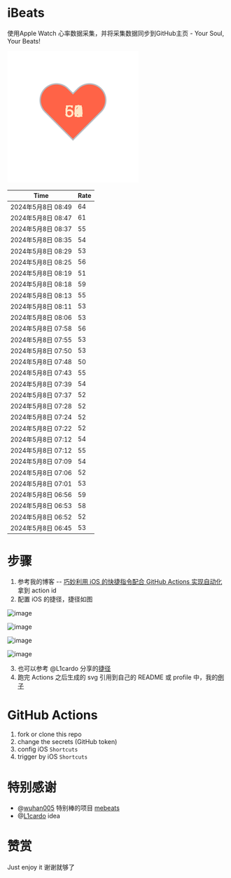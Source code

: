 # iBeats
使用Apple Watch 心率数据采集，并将采集数据同步到GitHub主页 - Your Soul, Your Beats!

![](./files/heart.svg)

<!--START_SECTION:my_heart_rate-->
| Time | Rate | 
 | ---- | ---- | 
| 2024年5月8日 08:49 | 64 |
| 2024年5月8日 08:47 | 61 |
| 2024年5月8日 08:37 | 55 |
| 2024年5月8日 08:35 | 54 |
| 2024年5月8日 08:29 | 53 |
| 2024年5月8日 08:25 | 56 |
| 2024年5月8日 08:19 | 51 |
| 2024年5月8日 08:18 | 59 |
| 2024年5月8日 08:13 | 55 |
| 2024年5月8日 08:11 | 53 |
| 2024年5月8日 08:06 | 53 |
| 2024年5月8日 07:58 | 56 |
| 2024年5月8日 07:55 | 53 |
| 2024年5月8日 07:50 | 53 |
| 2024年5月8日 07:48 | 50 |
| 2024年5月8日 07:43 | 55 |
| 2024年5月8日 07:39 | 54 |
| 2024年5月8日 07:37 | 52 |
| 2024年5月8日 07:28 | 52 |
| 2024年5月8日 07:24 | 52 |
| 2024年5月8日 07:22 | 52 |
| 2024年5月8日 07:12 | 54 |
| 2024年5月8日 07:12 | 55 |
| 2024年5月8日 07:09 | 54 |
| 2024年5月8日 07:06 | 52 |
| 2024年5月8日 07:01 | 53 |
| 2024年5月8日 06:56 | 59 |
| 2024年5月8日 06:53 | 58 |
| 2024年5月8日 06:52 | 52 |
| 2024年5月8日 06:45 | 53 |

<!--END_SECTION:my_heart_rate-->

# 步骤
1. 参考我的博客 -- [巧妙利用 iOS 的快捷指令配合 GitHub Actions 实现自动化](https://github.com/yihong0618/gitblog/issues/198) 拿到 action id
2. 配置 iOS 的捷径，捷径如图

![image](https://user-images.githubusercontent.com/15976103/122154218-0db0b480-ce97-11eb-93bb-5aec07c558dc.png)

![image](https://user-images.githubusercontent.com/15976103/122154236-186b4980-ce97-11eb-8e4b-70551a0391ae.png)

![image](https://user-images.githubusercontent.com/15976103/122154268-2d47dd00-ce97-11eb-902e-3acf292265a9.png)

![image](https://user-images.githubusercontent.com/15976103/122174055-fa144680-ceb4-11eb-9be2-3eb83cd516f7.png)

3. 也可以参考 @L1cardo 分享的[捷径](https://www.icloud.com/shortcuts/6ab6047b459c41ad822ad6b94b1c03d4)
4. 跑完 Actions 之后生成的 svg 引用到自己的 README 或 profile 中，我的[例子](https://github.com/yihong0618) 

# GitHub Actions

1. fork or clone this repo
2. change the secrets (GitHub token)
3. config iOS `Shortcuts` 
4. trigger by iOS `Shortcuts`

# 特别感谢
- @[wuhan005](https://github.com/wuhan005) 特别棒的项目 [mebeats](https://github.com/wuhan005/mebeats)
- @[L1cardo](https://github.com/L1cardo) idea

# 赞赏
Just enjoy it
谢谢就够了

